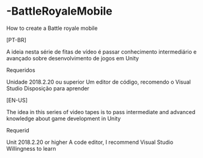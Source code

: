 # -BattleRoyaleMobile
How to create a Battle royale mobile 

[PT-BR]

A ideia nesta série de fitas de vídeo é passar conhecimento intermediário e avançado sobre desenvolvimento de jogos em Unity

Requeridos

Unidade 2018.2.20 ou superior
Um editor de código, recomendo o Visual Studio
Disposição para aprender

[EN-US]

The idea in this series of video tapes is to pass intermediate and advanced knowledge about game development in Unity

Requerid

Unit 2018.2.20 or higher
A code editor, I recommend Visual Studio
Willingness to learn
